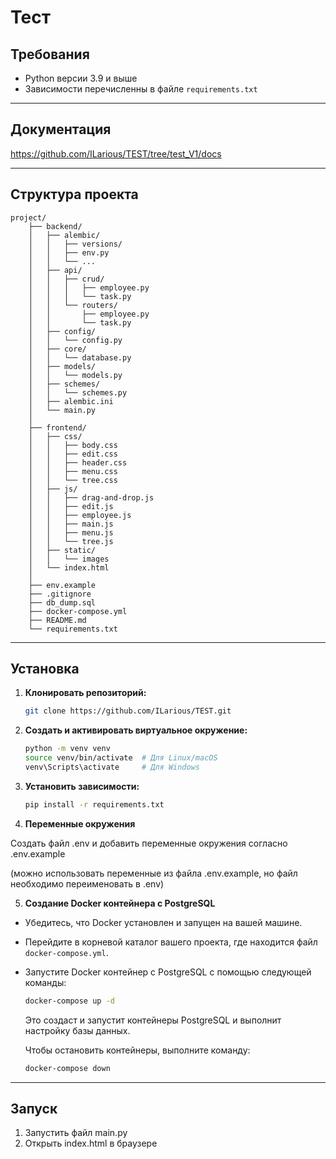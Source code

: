 ﻿# Тест


## Требования

- Python версии 3.9 и выше 
- Зависимости перечисленны в файле `requirements.txt`

---

## Документация

https://github.com/ILarious/TEST/tree/test_V1/docs

---

## Структура проекта

```
project/
    ├── backend/
    │   ├── alembic/
    │   │   ├── versions/
    │   │   ├── env.py
    │   │   └── ...
    │   ├── api/
    │   │   ├── crud/
    │   │   │   ├── employee.py
    │   │   │   └── task.py
    │   │   └── routers/
    │   │       ├── employee.py
    │   │       └── task.py
    │   ├── config/
    │   │   └── config.py
    │   ├── core/
    │   │   └── database.py
    │   ├── models/
    │   │   └── models.py
    │   ├── schemes/
    │   │   └── schemes.py
    │   ├── alembic.ini
    │   └── main.py
    │
    ├── frontend/
    │   ├── css/
    │   │   ├── body.css
    │   │   ├── edit.css
    │   │   ├── header.css
    │   │   ├── menu.css
    │   │   └── tree.css 
    │   ├── js/
    │   │   ├── drag-and-drop.js
    │   │   ├── edit.js
    │   │   ├── employee.js
    │   │   ├── main.js
    │   │   ├── menu.js
    │   │   └── tree.js 
    │   ├── static/
    │   │   └── images
    │   └── index.html
    │
    ├── env.example
    ├── .gitignore
    ├── db_dump.sql
    ├── docker-compose.yml
    ├── README.md
    └── requirements.txt
```

---

## Установка

1. **Клонировать репозиторий:**

   ```bash
   git clone https://github.com/ILarious/TEST.git
   ```

2. **Создать и активировать виртуальное окружение:**

   ```bash
   python -m venv venv
   source venv/bin/activate  # Для Linux/macOS
   venv\Scripts\activate     # Для Windows
   ```
3. **Установить зависимости:**

   ```bash
   pip install -r requirements.txt
   ```

4. **Переменные окружения**

Создать файл .env и добавить переменные окружения согласно .env.example

(можно использовать переменные из файла .env.example, но файл необходимо переименовать в .env)

5. **Создание Docker контейнера с PostgreSQL**

- Убедитесь, что Docker установлен и запущен на вашей машине.

- Перейдите в корневой каталог вашего проекта, где находится файл `docker-compose.yml`.

- Запустите Docker контейнер с PostgreSQL с помощью следующей команды:

   ```bash
   docker-compose up -d
   ```
   Это создаст и запустит контейнеры PostgreSQL и выполнит настройку базы данных.

   Чтобы остановить контейнеры, выполните команду:

   ```bash
   docker-compose down
   ```

---
## Запуск

1. Запустить файл main.py
2. Открыть index.html в браузере
